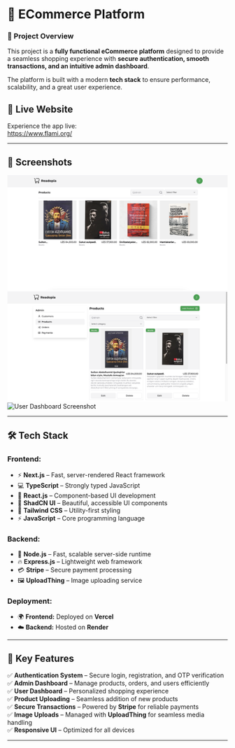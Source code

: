 # 🚀 ECommerce Platform  

### 🌟 Project Overview  
This project is a **fully functional eCommerce platform** designed to provide a seamless shopping experience with **secure authentication, smooth transactions, and an intuitive admin dashboard**.  

The platform is built with a modern **tech stack** to ensure performance, scalability, and a great user experience.  

## 🚀 Live Website
Experience the app live:  
https://www.flami.org/

---

## 📸 Screenshots  
![Homepage Screenshot](./screenshots/homepage.png)  
![Admin Dashboard Screenshot](./screenshots/adminpage.png) 
![User Dashboard Screenshot](./screenshots/dashboard.png) 


---

## 🛠 Tech Stack  

### **Frontend:**  
- ⚡ **Next.js** – Fast, server-rendered React framework  
- 💻 **TypeScript** – Strongly typed JavaScript  
- 🎨 **React.js** – Component-based UI development  
- 🌿 **ShadCN UI** – Beautiful, accessible UI components  
- 🎨 **Tailwind CSS** – Utility-first styling  
- ⚡ **JavaScript** – Core programming language  

### **Backend:**  
- 🚀 **Node.js** – Fast, scalable server-side runtime  
- 🔥 **Express.js** – Lightweight web framework  
- 💳 **Stripe** – Secure payment processing  
- 🖼 **UploadThing** – Image uploading service  

### **Deployment:**  
- 🌍 **Frontend:** Deployed on **Vercel**  
- ☁️ **Backend:** Hosted on **Render**  

---

## 🔑 Key Features  
✅ **Authentication System** – Secure login, registration, and OTP verification  
✅ **Admin Dashboard** – Manage products, orders, and users efficiently  
✅ **User Dashboard** – Personalized shopping experience  
✅ **Product Uploading** – Seamless addition of new products  
✅ **Secure Transactions** – Powered by **Stripe** for reliable payments  
✅ **Image Uploads** – Managed with **UploadThing** for seamless media handling  
✅ **Responsive UI** – Optimized for all devices  

---
